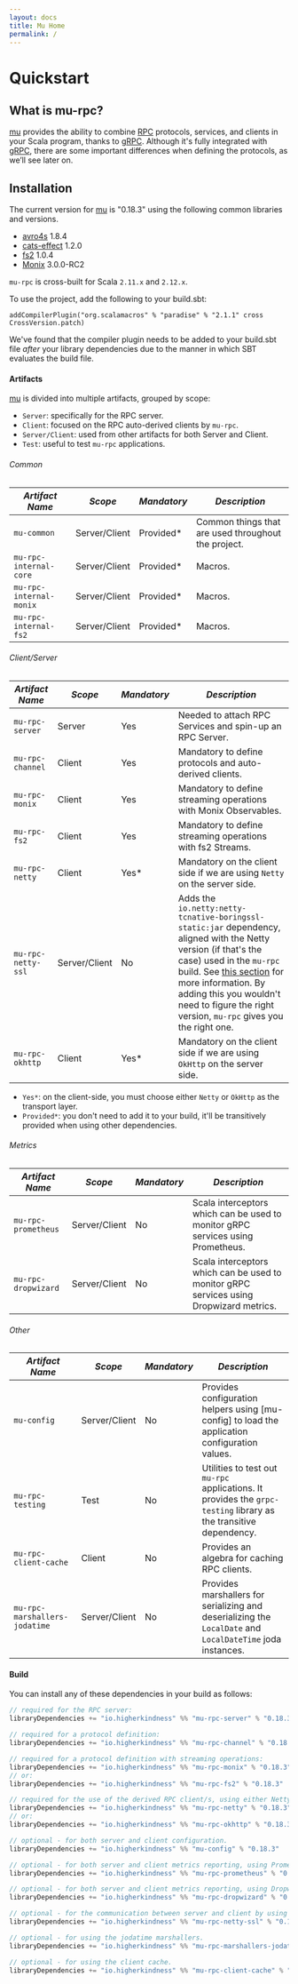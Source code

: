 ```yaml
---
layout: docs
title: Mu Home
permalink: /
---
```


# Quickstart

## What is mu-rpc?

[mu] provides the ability to combine [RPC] protocols, services, and clients in your Scala program, thanks to [gRPC]. 
Although it's fully integrated with [gRPC], there are some important differences when defining the protocols, as we’ll see later on.

## Installation

[comment]: # (Start Replace)

The current version for [mu] is "0.18.3" using the following common libraries and versions.

[comment]: # (End Replace)

 * [avro4s] 1.8.4
 * [cats-effect] 1.2.0
 * [fs2] 1.0.4
 * [Monix] 3.0.0-RC2

`mu-rpc` is cross-built for Scala `2.11.x` and `2.12.x`.

To use the project, add the following to your build.sbt:

```addCompilerPlugin("org.scalamacros" % "paradise" % "2.1.1" cross CrossVersion.patch)```

We've found that the compiler plugin needs to be added to your build.sbt file *after* your library dependencies due to the manner in which SBT evaluates the build file. 

#### Artifacts
[mu] is divided into multiple artifacts, grouped by scope:

* `Server`: specifically for the RPC server.
* `Client`: focused on the RPC auto-derived clients by `mu-rpc`.
* `Server/Client`: used from other artifacts for both Server and Client.
* `Test`: useful to test `mu-rpc` applications.

###### Common
*Artifact Name* | *Scope* | *Mandatory* | *Description*
--- | --- | --- | ---
`mu-common` | Server/Client | Provided* | Common things that are used throughout the project.
`mu-rpc-internal-core` | Server/Client | Provided* | Macros.
`mu-rpc-internal-monix` | Server/Client | Provided* | Macros.
`mu-rpc-internal-fs2` | Server/Client | Provided* | Macros.

###### Client/Server
*Artifact Name* | *Scope* | *Mandatory* | *Description*
--- | --- | --- | ---
`mu-rpc-server` | Server | Yes | Needed to attach RPC Services and spin-up an RPC Server.
`mu-rpc-channel` | Client | Yes | Mandatory to define protocols and auto-derived clients.
`mu-rpc-monix` | Client | Yes | Mandatory to define streaming operations with Monix Observables.
`mu-rpc-fs2` | Client | Yes | Mandatory to define streaming operations with fs2 Streams.
`mu-rpc-netty` | Client | Yes* | Mandatory on the client side if we are using `Netty` on the server side.
`mu-rpc-netty-ssl` | Server/Client | No | Adds the `io.netty:netty-tcnative-boringssl-static:jar` dependency, aligned with the Netty version (if that's the case) used in the `mu-rpc` build. See [this section](https://github.com/grpc/grpc-java/blob/master/SECURITY.md#netty) for more information. By adding this you wouldn't need to figure the right version, `mu-rpc` gives you the right one.
`mu-rpc-okhttp` | Client | Yes* | Mandatory on the client side if we are using `OkHttp` on the server side.


* `Yes*`: on the client-side, you must choose either `Netty` or `OkHttp` as the transport layer.
* `Provided*`: you don't need to add it to your build, it'll be transitively provided when using other dependencies.


###### Metrics
*Artifact Name* | *Scope* | *Mandatory* | *Description*
--- | --- | --- | ---
`mu-rpc-prometheus` | Server/Client | No | Scala interceptors which can be used to monitor gRPC services using Prometheus.
`mu-rpc-dropwizard` | Server/Client | No | Scala interceptors which can be used to monitor gRPC services using Dropwizard metrics.

###### Other
*Artifact Name* | *Scope* | *Mandatory* | *Description*
--- | --- | --- | ---
`mu-config` | Server/Client | No | Provides configuration helpers using [mu-config] to load the application configuration values.
`mu-rpc-testing` | Test | No | Utilities to test out `mu-rpc` applications. It provides the `grpc-testing` library as the transitive dependency.
`mu-rpc-client-cache` | Client | No | Provides an algebra for caching RPC clients.
`mu-rpc-marshallers-jodatime` | Server/Client | No | Provides marshallers for serializing and deserializing the `LocalDate` and `LocalDateTime` joda instances.


#### Build
You can install any of these dependencies in your build as follows:

[comment]: # (Start Replace)

```scala
// required for the RPC server:
libraryDependencies += "io.higherkindness" %% "mu-rpc-server" % "0.18.3"

// required for a protocol definition:
libraryDependencies += "io.higherkindness" %% "mu-rpc-channel" % "0.18.3"

// required for a protocol definition with streaming operations:
libraryDependencies += "io.higherkindness" %% "mu-rpc-monix" % "0.18.3"
// or:
libraryDependencies += "io.higherkindness" %% "mu-rpc-fs2" % "0.18.3"

// required for the use of the derived RPC client/s, using either Netty or OkHttp as transport layer:
libraryDependencies += "io.higherkindness" %% "mu-rpc-netty" % "0.18.3"
// or:
libraryDependencies += "io.higherkindness" %% "mu-rpc-okhttp" % "0.18.3"

// optional - for both server and client configuration.
libraryDependencies += "io.higherkindness" %% "mu-config" % "0.18.3"

// optional - for both server and client metrics reporting, using Prometheus.
libraryDependencies += "io.higherkindness" %% "mu-rpc-prometheus" % "0.18.3"

// optional - for both server and client metrics reporting, using Dropwizard.
libraryDependencies += "io.higherkindness" %% "mu-rpc-dropwizard" % "0.18.3"

// optional - for the communication between server and client by using SSL/TLS.
libraryDependencies += "io.higherkindness" %% "mu-rpc-netty-ssl" % "0.18.3"

// optional - for using the jodatime marshallers.
libraryDependencies += "io.higherkindness" %% "mu-rpc-marshallers-jodatime" % "0.18.3"

// optional - for using the client cache.
libraryDependencies += "io.higherkindness" %% "mu-rpc-client-cache" % "0.18.3"
```

[comment]: # (End Replace)

[RPC]: https://en.wikipedia.org/wiki/Remote_procedure_call
[HTTP/2]: https://http2.github.io/
[gRPC]: https://grpc.io/
[mu]: https://github.com/higherkindness/mu
[Java gRPC]: https://github.com/grpc/grpc-java
[JSON]: https://en.wikipedia.org/wiki/JSON
[gRPC guide]: https://grpc.io/docs/guides/
[PBDirect]: https://github.com/47deg/pbdirect
[scalamacros]: https://github.com/scalamacros/paradise
[Monix]: https://monix.io/
[cats-effect]: https://github.com/typelevel/cats-effect
[Metrifier]: https://github.com/47deg/metrifier
[fs2]: https://github.com/functional-streams-for-scala/fs2
[avro4s]: https://github.com/sksamuel/avro4s